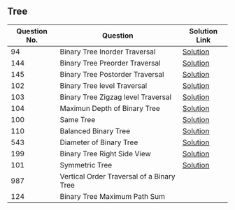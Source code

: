 ## Tree

| Question No. | Question | Solution Link |
|--------------|-----------|----------------|
| 94 | Binary Tree Inorder Traversal | [Solution](https://leetcode.com/submissions/detail/1798926414/) |
| 144 | Binary Tree Preorder Traversal | [Solution](https://leetcode.com/submissions/detail/1798914991/) |
| 145 | Binary Tree Postorder Traversal | [Solution](https://leetcode.com/submissions/detail/1798921555/) |
| 102 | Binary Tree level Traversal | [Solution](https://leetcode.com/submissions/detail/1798981204/) |
| 103 | Binary Tree Zigzag level Traversal | [Solution](https://leetcode.com/submissions/detail/1798993831/) |
| 104 | Maximun Depth of Binary Tree | [Solution](https://leetcode.com/submissions/detail/1799001714/) |
| 100 | Same Tree | [Solution](https://leetcode.com/submissions/detail/1799009338/) |
| 110 | Balanced Binary Tree | [Solution](https://leetcode.com/submissions/detail/1799376766/) |
| 543 | Diameter of Binary Tree | [Solution](https://leetcode.com/submissions/detail/1799387041/)  |
| 199 | Binary Tree Right Side View |[Solution](https://leetcode.com/submissions/detail/1799368272/) |
| 101 | Symmetric Tree |[Solution](https://leetcode.com/submissions/detail/1799049159/) |
| 987 | Vertical Order Traversal of a Binary Tree | |
| 124 | Binary Tree Maximum Path Sum | |

